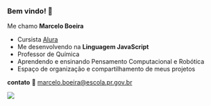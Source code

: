 ### Bem vindo! 💙

Me chamo **Marcelo Boeira**
- Cursista [Alura](https://www.alura.com.br)
- Me desenvolvendo na **Linguagem JavaScript**
- Professor de Química
- Aprendendo e ensinando Pensamento Computacional e Robótica
- Espaço de organização e compartilhamento de meus projetos

**contato** 📧 marcelo.boeira@escola.pr.gov.br

![]([https://user-images.githubusercontent.com/126190561/235769994-971685cf-a982-4169-9189-64dd1d100853.png](https://tenor.com/pt-BR/view/science-chemicals-boom-gif-17172056))

